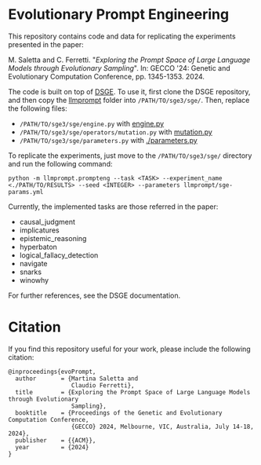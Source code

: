 # Evolutionary Prompt Engineering

This repository contains code and data for replicating the experiments presented in the paper:

M. Saletta and C. Ferretti. "*Exploring the Prompt Space of Large Language Models through Evolutionary Sampling*". In: GECCO '24: Genetic and Evolutionary Computation Conference, pp. 1345-1353. 2024.

The code is built on top of [DSGE](https://github.com/nunolourenco/sge3). To use it, first clone the DSGE repository, and then copy the [llmprompt](./llmprompt) folder into `/PATH/TO/sge3/sge/`.
Then, replace the following files:
* `/PATH/TO/sge3/sge/engine.py` with [engine.py](./engine.py)
* `/PATH/TO/sge3/sge/operators/mutation.py` with [mutation.py](./mutation.py)
* `/PATH/TO/sge3/sge/parameters.py` with [./parameters.py](./mutation.py)

To replicate the experiments, just move to the `/PATH/TO/sge3/sge/` directory and run the following command: 
```
python -m llmprompt.prompteng --task <TASK> --experiment_name <./PATH/TO/RESULTS> --seed <INTEGER> --parameters llmprompt/sge-params.yml
```

Currently, the implemented tasks are those referred in the paper:
* causal_judgment
* implicatures
* epistemic_reasoning
* hyperbaton
* logical_fallacy_detection
* navigate
* snarks
* winowhy

For further references, see the DSGE documentation.

# Citation

If you find this repository useful for your work, please include the following citation:

```
@inproceedings{evoPrompt,
  author       = {Martina Saletta and
                  Claudio Ferretti},
  title        = {Exploring the Prompt Space of Large Language Models through Evolutionary
                  Sampling},
  booktitle    = {Proceedings of the Genetic and Evolutionary Computation Conference,
                  {GECCO} 2024, Melbourne, VIC, Australia, July 14-18, 2024},
  publisher    = {{ACM}},
  year         = {2024}
}
```
